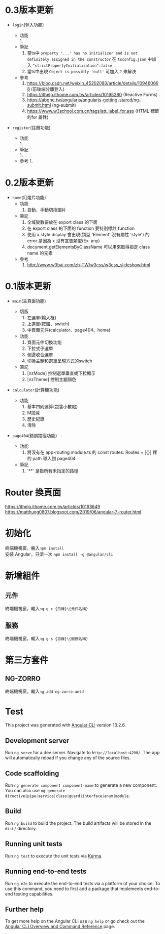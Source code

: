 # 0.3版本更新
* `login`(登入功能)  
    * 功能  
        1.  
    * 筆記  
        1.  當ts中 `property '...' has no initializer and is not definitely assigned in the constructor` 在 `tsconfig.json` 中加入 `"strictPropertyInitialization":false`
        2.  當ts中出現 `Object is possibly 'null'` 可加入 `?` 來解決
    * 參考 
        1.  https://blog.csdn.net/weixin_45202083/article/details/109460698 (前後端分離登入)
        2.  https://ithelp.ithome.com.tw/articles/10195280 (Reactive Forms)
        3.  https://abgne.tw/angularjs/angularjs-getting-stared/ng-submit.html (ng-submit)
        4.  https://www.w3school.com.cn/tags/att_label_for.asp (HTML <label> 標籤的for 屬性)

* `register`(註冊功能)  
    * 功能  
        1.   
    * 筆記  
        1.  
    * 參考 
        1.  

# 0.2版本更新
* `home`(幻燈片功能)  
    * 功能  
        1.  自動、手動切換圖片  
    * 筆記  
        1.  全域變數要放在 export class 的下面  
        2.  在 export class 的下面的 function 要特別標註 function  
        3.  使用 x.style.display 會出現(類型 'Element' 沒有屬性 'style')  的 error 是因為 x 沒有宣告類型(Ex: any)  
        4.  document.getElementsByClassName 可以用來取得指定 class name 的元素  
    * 參考 
        1.  http://www.w3bai.com/zh-TW/w3css/w3css_slideshow.html
  
# 0.1版本更新  
* `main`(主頁面功能)  
    * 切版  
        1.  左選單(輸入框)  
        2.  上選單(按鈕、switch)  
        3.  中頁面元件(calculator、page404、home)  
    * 功能  
        1.  頁面元件切換功能  
        2.  下拉式子選單  
        3.  側邊收合選單  
        4.  切換主題和選單呈現方式的switch  
    * 筆記  
        1.  [nzMode] 控制選單垂直或下拉顯示  
        2.  [nzTheme] 控制主題顏色  
  
* `calculator`(計算機功能)  
    * 功能  
        1.  基本四則運算(包含小數點)  
        2.  M加減  
        3.  歷史紀錄  
        4.  清除  
  
* `page404`(錯誤路徑功能)  
    * 功能  
        1.  將沒有在 app-routing.module.ts 的 const routes: Routes = [{}] 裡的 path 導入到 page404  
    * 筆記  
        1.  '**' 是指所有未指定的路徑  
  


# Router 換頁面
https://ithelp.ithome.com.tw/articles/10193649
https://matthung0807.blogspot.com/2019/06/angular-7-router.html  
  
  
# 初始化  
終端機視窗，輸入`npm install`  
安裝 Angular，只須一次 `npm install -g @angular/cli`  
  
# 新增組件  
## 元件  
終端機視窗，輸入`ng g c {目錄}\{元件名稱}`  
## 服務  
終端機視窗，輸入`ng g s {目錄}\{服務名稱}`  
  
# 第三方套件  
## NG-ZORRO  
終端機視窗，輸入`ng add ng-zorro-antd`  
  
  
# Test  

This project was generated with [Angular CLI](https://github.com/angular/angular-cli) version 13.2.6.

## Development server

Run `ng serve` for a dev server. Navigate to `http://localhost:4200/`. The app will automatically reload if you change any of the source files.

## Code scaffolding

Run `ng generate component component-name` to generate a new component. You can also use `ng generate directive|pipe|service|class|guard|interface|enum|module`.

## Build

Run `ng build` to build the project. The build artifacts will be stored in the `dist/` directory.

## Running unit tests

Run `ng test` to execute the unit tests via [Karma](https://karma-runner.github.io).

## Running end-to-end tests

Run `ng e2e` to execute the end-to-end tests via a platform of your choice. To use this command, you need to first add a package that implements end-to-end testing capabilities.

## Further help

To get more help on the Angular CLI use `ng help` or go check out the [Angular CLI Overview and Command Reference](https://angular.io/cli) page.
